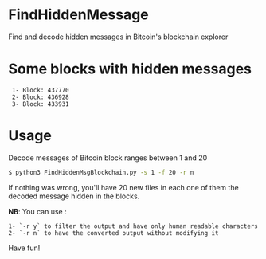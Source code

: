 # FindHiddenMessage
Find and decode hidden messages in Bitcoin's blockchain explorer

# Some blocks with hidden messages
	 1- Block: 437770
	 2- Block: 436928
	 3- Block: 433931
	 
# Usage
Decode messages of Bitcoin block ranges between 1 and 20

```bash
$ python3 FindHiddenMsgBlockchain.py -s 1 -f 20 -r n
```
If nothing was wrong, you'll have 20 new files in each one of them the decoded message hidden in the blocks.

**NB**: You can use :

	1- `-r y` to filter the output and have only human readable characters
	2- `-r n` to have the converted output without modifying it
	
Have fun!


